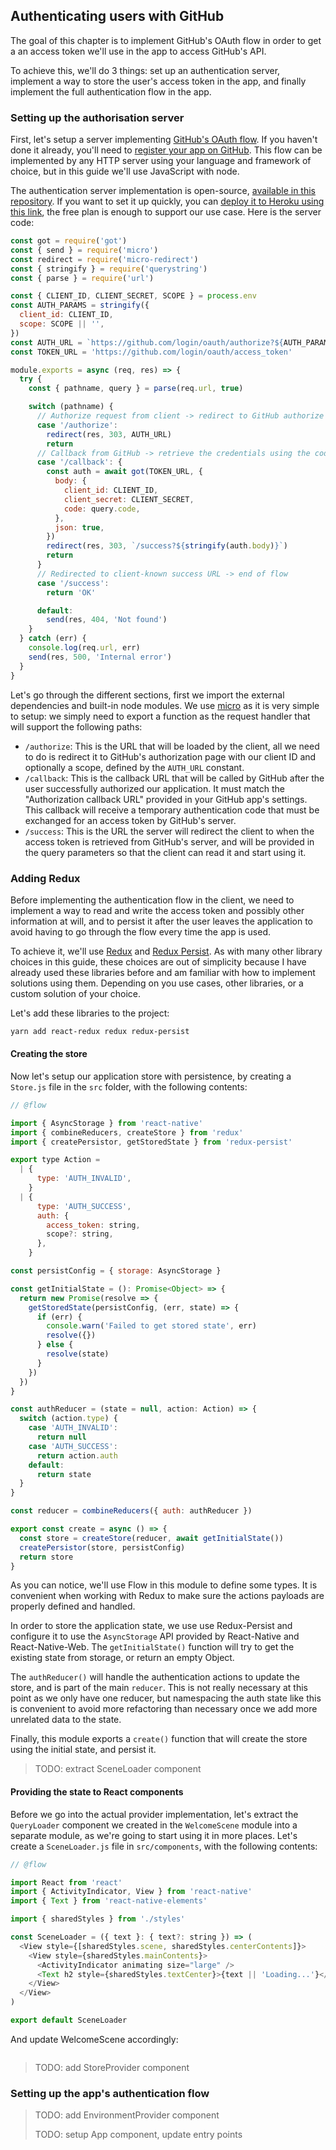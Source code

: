 ## Authenticating users with GitHub

The goal of this chapter is to implement GitHub's OAuth flow in order to get a an access token we'll use in the app to access GitHub's API.

To achieve this, we'll do 3 things: set up an authentication server, implement a way to store the user's access token in the app, and finally implement the full authentication flow in the app.

### Setting up the authorisation server

First, let's setup a server implementing [GitHub's OAuth flow](https://developer.github.com/apps/building-integrations/setting-up-and-registering-oauth-apps/about-authorization-options-for-oauth-apps/#web-application-flow). If you haven't done it already, you'll need to [register your app on GitHub](https://developer.github.com/apps/building-integrations/setting-up-and-registering-oauth-apps/registering-oauth-apps/). This flow can be implemented by any HTTP server using your language and framework of choice, but in this guide we'll use JavaScript with node.

The authentication server implementation is open-source, [available in this repository](https://github.com/PaulLeCam/gh-viewer-server). If you want to set it up quickly, you can [deploy it to Heroku using this link](https://heroku.com/deploy?template=https://github.com/PaulLeCam/gh-viewer-server), the free plan is enough to support our use case. Here is the server code:

```js
const got = require('got')
const { send } = require('micro')
const redirect = require('micro-redirect')
const { stringify } = require('querystring')
const { parse } = require('url')

const { CLIENT_ID, CLIENT_SECRET, SCOPE } = process.env
const AUTH_PARAMS = stringify({
  client_id: CLIENT_ID,
  scope: SCOPE || '',
})
const AUTH_URL = `https://github.com/login/oauth/authorize?${AUTH_PARAMS}`
const TOKEN_URL = 'https://github.com/login/oauth/access_token'

module.exports = async (req, res) => {
  try {
    const { pathname, query } = parse(req.url, true)

    switch (pathname) {
      // Authorize request from client -> redirect to GitHub authorize URL
      case '/authorize':
        redirect(res, 303, AUTH_URL)
        return
      // Callback from GitHub -> retrieve the credentials using the code
      case '/callback': {
        const auth = await got(TOKEN_URL, {
          body: {
            client_id: CLIENT_ID,
            client_secret: CLIENT_SECRET,
            code: query.code,
          },
          json: true,
        })
        redirect(res, 303, `/success?${stringify(auth.body)}`)
        return
      }
      // Redirected to client-known success URL -> end of flow
      case '/success':
        return 'OK'

      default:
        send(res, 404, 'Not found')
    }
  } catch (err) {
    console.log(req.url, err)
    send(res, 500, 'Internal error')
  }
}
```

Let's go through the different sections, first we import the external dependencies and built-in node modules. We use [micro](https://github.com/zeit/micro) as it is very simple to setup: we simply need to export a function as the request handler that will support the following paths:

* `/authorize`: This is the URL that will be loaded by the client, all we need to do is redirect it to GitHub's authorization page with our client ID and optionally a scope, defined by the `AUTH_URL` constant.
* `/callback`: This is the callback URL that will be called by GitHub after the user successfully authorized our application. It must match the "Authorization callback URL" provided in your GitHub app's settings. This callback will receive a temporary authentication code that must be exchanged for an access token by GitHub's server.
* `/success`: This is the URL the server will redirect the client to when the access token is retrieved from GitHub's server, and will be provided in the query parameters so that the client can read it and start using it.

### Adding Redux

Before implementing the authentication flow in the client, we need to implement a way to read and write the access token and possibly other information at will, and to persist it after the user leaves the application to avoid having to go through the flow every time the app is used.

To achieve it, we'll use [Redux](http://redux.js.org/) and [Redux Persist](https://github.com/rt2zz/redux-persist). As with many other library choices in this guide, these choices are out of simplicity because I have already used these libraries before and am familiar with how to implement solutions using them. Depending on you use cases, other libraries, or a custom solution of your choice.

Let's add these libraries to the project:

```bash
yarn add react-redux redux redux-persist
```

#### Creating the store

Now let's setup our application store with persistence, by creating a `Store.js` file in the `src` folder, with the following contents:

```js
// @flow

import { AsyncStorage } from 'react-native'
import { combineReducers, createStore } from 'redux'
import { createPersistor, getStoredState } from 'redux-persist'

export type Action =
  | {
      type: 'AUTH_INVALID',
    }
  | {
      type: 'AUTH_SUCCESS',
      auth: {
        access_token: string,
        scope?: string,
      },
    }

const persistConfig = { storage: AsyncStorage }

const getInitialState = (): Promise<Object> => {
  return new Promise(resolve => {
    getStoredState(persistConfig, (err, state) => {
      if (err) {
        console.warn('Failed to get stored state', err)
        resolve({})
      } else {
        resolve(state)
      }
    })
  })
}

const authReducer = (state = null, action: Action) => {
  switch (action.type) {
    case 'AUTH_INVALID':
      return null
    case 'AUTH_SUCCESS':
      return action.auth
    default:
      return state
  }
}

const reducer = combineReducers({ auth: authReducer })

export const create = async () => {
  const store = createStore(reducer, await getInitialState())
  createPersistor(store, persistConfig)
  return store
}
```

As you can notice, we'll use Flow in this module to define some types. It is convenient when working with Redux to make sure the actions payloads are properly defined and handled.

In order to store the application state, we use use Redux-Persist and configure it to use the `AsyncStorage` API provided by React-Native and React-Native-Web. The `getInitialState()` function will try to get the existing state from storage, or return an empty Object.

The `authReducer()` will handle the authentication actions to update the store, and is part of the main `reducer`. This is not really necessary at this point as we only have one reducer, but namespacing the auth state like this is convenient to avoid more refactoring than necessary once we add more unrelated data to the state.

Finally, this module exports a `create()` function that will create the store using the initial state, and persist it.

> TODO: extract SceneLoader component

#### Providing the state to React components

Before we go into the actual provider implementation, let's extract the `QueryLoader` component we created in the  `WelcomeScene` module into a separate module, as we're going to start using it in more places. Let's create a `SceneLoader.js` file in `src/components`, with the following contents:

```js
// @flow

import React from 'react'
import { ActivityIndicator, View } from 'react-native'
import { Text } from 'react-native-elements'

import { sharedStyles } from './styles'

const SceneLoader = ({ text }: { text?: string }) => (
  <View style={[sharedStyles.scene, sharedStyles.centerContents]}>
    <View style={sharedStyles.mainContents}>
      <ActivityIndicator animating size="large" />
      <Text h2 style={sharedStyles.textCenter}>{text || 'Loading...'}</Text>
    </View>
  </View>
)

export default SceneLoader
```

And update WelcomeScene accordingly:

```js

```

> TODO: add StoreProvider component

### Setting up the app's authentication flow

> TODO: add EnvironmentProvider component
>
> TODO: setup App component, update entry points



